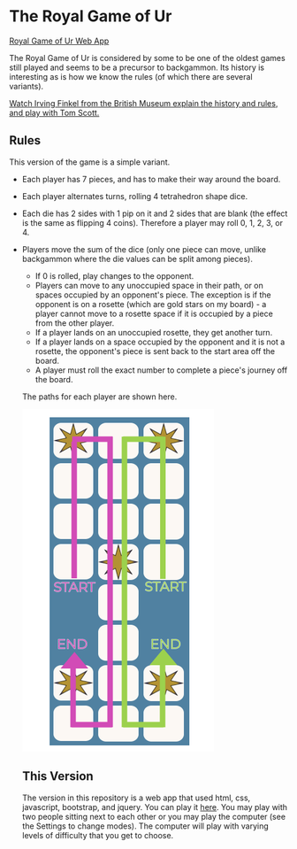 # The Royal Game of Ur

[Royal Game of Ur Web App](https://powerful-ridge-54202.herokuapp.com/)

The Royal Game of Ur is considered by some to be one of the oldest games still played and seems to be a precursor to backgammon.  Its history is interesting as is how we know the rules (of which there are several variants).

[Watch Irving Finkel from the British Museum explain the history and rules, and play with Tom Scott.](https://youtu.be/WZskjLq040I)

## Rules
This version of the game is a simple variant.  
* Each player has 7 pieces, and has to make their way around the board.  
* Each player alternates turns, rolling 4 tetrahedron shape dice.  
* Each die has 2 sides with 1 pip on it and 2 sides that are blank (the effect is the same as flipping 4 coins).  Therefore a player may roll 0, 1, 2, 3, or 4.
* Players move the sum of the dice (only one piece can move, unlike backgammon where the die values can be split among pieces).  
  * If 0 is rolled, play changes to the opponent.  
  * Players can move to any unoccupied space in their path, or on spaces occupied by an opponent's piece.  The exception is if the opponent is on a rosette (which are gold stars on my board) - a player cannot move to a rosette space if it is occupied by a piece from the other player.  
  * If a player lands on an unoccupied rosette, they get another turn.
  * If a player lands on a space occupied by the opponent and it is not a rosette, the opponent's piece is sent back to the start area off the board.
  * A player must roll the exact number to complete a piece's journey off the board.
  
  The paths for each player are shown here.
  
  ![Gameboard Paths](https://github.com/apgrieser/Ur/blob/master/images/gameBrdPath.png)
  
  ## This Version
  The version in this repository is a web app that used html, css, javascript, bootstrap, and jquery.  You can play it [here](https://powerful-ridge-54202.herokuapp.com/).  You may play with two people sitting next to each other or you may play the computer (see the Settings to change modes).  The computer will play with varying levels of difficulty that you get to choose.
  
  
